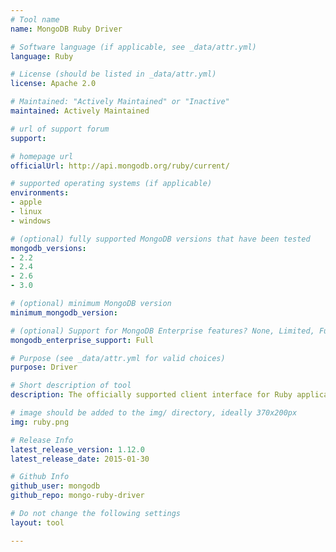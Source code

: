 ```yaml
---
# Tool name
name: MongoDB Ruby Driver

# Software language (if applicable, see _data/attr.yml)
language: Ruby

# License (should be listed in _data/attr.yml)
license: Apache 2.0

# Maintained: "Actively Maintained" or "Inactive"
maintained: Actively Maintained

# url of support forum
support: 

# homepage url
officialUrl: http://api.mongodb.org/ruby/current/

# supported operating systems (if applicable)
environments:
- apple
- linux
- windows

# (optional) fully supported MongoDB versions that have been tested
mongodb_versions:
- 2.2
- 2.4
- 2.6
- 3.0

# (optional) minimum MongoDB version
minimum_mongodb_version:

# (optional) Support for MongoDB Enterprise features? None, Limited, Full
mongodb_enterprise_support: Full

# Purpose (see _data/attr.yml for valid choices)
purpose: Driver

# Short description of tool
description: The officially supported client interface for Ruby applications.

# image should be added to the img/ directory, ideally 370x200px
img: ruby.png

# Release Info
latest_release_version: 1.12.0
latest_release_date: 2015-01-30

# Github Info
github_user: mongodb
github_repo: mongo-ruby-driver

# Do not change the following settings
layout: tool

---
```


